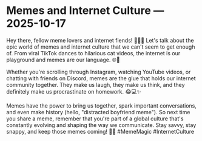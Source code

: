 # Memes and Internet Culture — 2025-10-17

Hey there, fellow meme lovers and internet fiends! 🤳🏼🔥 Let's talk about the epic world of memes and internet culture that we can't seem to get enough of. From viral TikTok dances to hilarious cat videos, the internet is our playground and memes are our language. 🌐💬

Whether you're scrolling through Instagram, watching YouTube videos, or chatting with friends on Discord, memes are the glue that holds our internet community together. They make us laugh, they make us think, and they definitely make us procrastinate on homework. 😂💻✨

Memes have the power to bring us together, spark important conversations, and even make history (hello, "distracted boyfriend meme"). So next time you share a meme, remember that you're part of a global culture that's constantly evolving and shaping the way we communicate. Stay savvy, stay snappy, and keep those memes coming! 🚀📱 #MemeMagic #InternetCulture